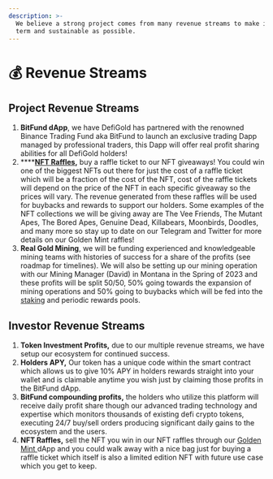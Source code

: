 ```yaml
---
description: >-
  We believe a strong project comes from many revenue streams to make it as long
  term and sustainable as possible.
---
```


# 💰 Revenue Streams

## Project Revenue Streams

1. **BitFund dApp**, we have DefiGold has partnered with the renowned Binance Trading Fund aka BitFund to launch an exclusive trading Dapp managed by professional traders, this Dapp will offer real profit sharing abilities for all DefiGold holders!
2. ****[**NFT Raffles**](https://goldenmint.io)**,** buy a raffle ticket to our NFT giveaways! You could win one of the biggest NFTs out there for just the cost of a raffle ticket which will be a fraction of the cost of the NFT, cost of the raffle tickets will depend on the price of the NFT in each specific giveaway so the prices will vary. The revenue generated from these raffles will be used for buybacks and rewards to support our holders. Some examples of the NFT collections we will be giving away are The Vee Friends, The Mutant Apes, The Bored Apes, Genuine Dead, Killabears, Moonbirds, Doodles, and many more so stay up to date on our Telegram and Twitter for more details on our Golden Mint raffles!&#x20;
3. **Real Gold Mining**, we will be funding experienced and knowledgeable mining teams with histories of success for a share of the profits (see roadmap for timelines). We will also be setting up our mining operation with our Mining Manager (David) in Montana in the Spring of 2023 and these profits will be split 50/50, 50% going towards the expansion of mining operations and 50% going to buybacks which will be fed into the [staking](../supporting-mechanisms/usddgold-holder-rewards.md) and periodic rewards pools.



## Investor Revenue Streams

1. **Token Investment Profits,** due to our multiple revenue streams, we have setup our ecosystem for continued success.
2. **Holders APY,** Our token has a unique code within the smart contract which allows us to give 10% APY in holders rewards straight into your wallet and is claimable anytime you wish just by claiming those profits in the BitFund dApp.
3. **BitFund compounding profits,** the holders who utilize this platform will receive daily profit share though our advanced trading technology and expertise which monitors thousands of existing defi crypto tokens, executing 24/7 buy/sell orders producing significant daily gains to the ecosystem and the users.
4. **NFT Raffles,** sell the NFT you win in our NFT raffles through our [Golden Mint ](https://goldenmint.io)dApp and you could walk away with a nice bag just for buying a raffle ticket which itself is also a limited edition NFT with future use case which you get to keep.



<figure><img src="../.gitbook/assets/whitepaper2 (1).png" alt=""><figcaption></figcaption></figure>
